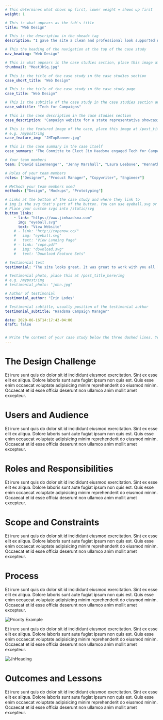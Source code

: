 ```yaml
---
# This determines what shows up first, lower weight = shows up first
weight: 1

# This is what appears as the tab's title
title: "Web Design"

# This is the description in the <head> tag
description: "I gave the site a clean and professional look supported with a simple and effective UI."

# This the heading of the navigation at the top of the case study
nav_heading: "Web Design"

# This is what appears in the case studies section, place this image at the /static/img folder
thumbnail: "MeetJhSq.jpg"

# This is the title of the case study in the case studies section
case_short_title: "Web Design"

# This is the title of the case study in the case study page
case_title: "Web Design"

# This is the subtitle of the case study in the case studies section and the case study page
case_subtitle: "Tech for Campaigns"

# This is the case description in the case studies section
case_description: "Campaign website for a state representative showcasing his story and track record for re-election, creating a space for volunteers and donors to support his campaign."

# This is the featured image of the case, place this image at /post_title_here/img folder
# e.g. /mypost/img
case_feature_img: "JHTopBanner.jpg"

# This is the case summary in the case itself
case_summary: "The Committe to Elect Jim Haadsma engaged Tech for Campaigns to redesign the website for Rep Haadsma as part of his campaign for re-election to the Michigan House of Representatives 62nd District. I served as the Designer on a team of volunteers contracted with Tech for Campaigns. Working in collaboration with the candidate and staff, our team developed a new website upgraded to showcase Jim’s story and track record for re-election as well as to create a space for volunteers and donors to support his campaign. We created a new website to support a full set of campaign tools including a donation form, volunteer sign up, and information related to COVID-19 in a way that  presents a professional and inviting look for potential volunteers, donors, and voters in his district."

# Your team members
team: ["David Eisenmenger", "Jenny Marshall", "Laura Leebove", "Kenneth Lee"]

# Roles of your team members
roles: ["Designer", "Product Manager", "Copywriter", "Engineer"]

# Methods your team members used
methods: ["Design", "Mockups", "Prototyping"]

# Links at the bottom of the case study and where they link to
# img is the svg that's part of the button. You can use eyeball.svg or download.svg
# Place your custom svgs into /static/svg
button_links:
    - link: "https://www.jimhaadsma.com"
      img: "eyeball.svg"
      text: "View Website"
    # - link: "http://copenow.co/"
    #   img: "eyeball.svg"
    #   text: "View Landing Page"
    # - link: "cope.pdf"
    #   img: "download.svg"
    #   text: "Download Feature Sets"

# Testimonial text
testimonial: "The site looks great. It was great to work with you all [on the team]."

# Testimonial photo, place this at /post_title_here/img
# e.g. /mypost/img
# testimonial_photo: "john.jpg"

# Author of testimonial
testimonial_author: "Erin Lodes"

# Testimonial subtitle, usually position of the testimonial author
testimonial_subtitle: "Haadsma Campaign Manager"

date: 2020-06-16T14:17:43-04:00
draft: false


# Write the content of your case study below the three dashed lines. You can use markdown and raw HTML.
---
```


# The Design Challenge

Et irure sunt quis do dolor sit id incididunt eiusmod exercitation. Sint ex esse elit ex aliqua. Dolore laboris sunt aute fugiat ipsum non quis est. Quis esse enim occaecat voluptate adipisicing minim reprehenderit do eiusmod minim. Occaecat et id esse officia deserunt non ullamco anim mollit amet excepteur. 

# Users and Audience

Et irure sunt quis do dolor sit id incididunt eiusmod exercitation. Sint ex esse elit ex aliqua. Dolore laboris sunt aute fugiat ipsum non quis est. Quis esse enim occaecat voluptate adipisicing minim reprehenderit do eiusmod minim. Occaecat et id esse officia deserunt non ullamco anim mollit amet excepteur. 

# Roles and Responsibilities

Et irure sunt quis do dolor sit id incididunt eiusmod exercitation. Sint ex esse elit ex aliqua. Dolore laboris sunt aute fugiat ipsum non quis est. Quis esse enim occaecat voluptate adipisicing minim reprehenderit do eiusmod minim. Occaecat et id esse officia deserunt non ullamco anim mollit amet excepteur. 

# Scope and Constraints

Et irure sunt quis do dolor sit id incididunt eiusmod exercitation. Sint ex esse elit ex aliqua. Dolore laboris sunt aute fugiat ipsum non quis est. Quis esse enim occaecat voluptate adipisicing minim reprehenderit do eiusmod minim. Occaecat et id esse officia deserunt non ullamco anim mollit amet excepteur. 

# Process

Et irure sunt quis do dolor sit id incididunt eiusmod exercitation. Sint ex esse elit ex aliqua. Dolore laboris sunt aute fugiat ipsum non quis est. Quis esse enim occaecat voluptate adipisicing minim reprehenderit do eiusmod minim. Occaecat et id esse officia deserunt non ullamco anim mollit amet excepteur. 

![Priority Example](/jh/img/Priorities@2x@0.5x.jpg "Priority Example")

Et irure sunt quis do dolor sit id incididunt eiusmod exercitation. Sint ex esse elit ex aliqua. Dolore laboris sunt aute fugiat ipsum non quis est. Quis esse enim occaecat voluptate adipisicing minim reprehenderit do eiusmod minim. Occaecat et id esse officia deserunt non ullamco anim mollit amet excepteur. 

<!-- ![Heading Title Sample](/jh/img/MeetJhSq.jpg "Heading Style Sample") -->
<img src="/jh/img/MeetJhSq.jpg" alt="JhHeading" title="Heading Style Sample" id=JhHeadBl>

# Outcomes and Lessons

Et irure sunt quis do dolor sit id incididunt eiusmod exercitation. Sint ex esse elit ex aliqua. Dolore laboris sunt aute fugiat ipsum non quis est. Quis esse enim occaecat voluptate adipisicing minim reprehenderit do eiusmod minim. Occaecat et id esse officia deserunt non ullamco anim mollit amet excepteur.